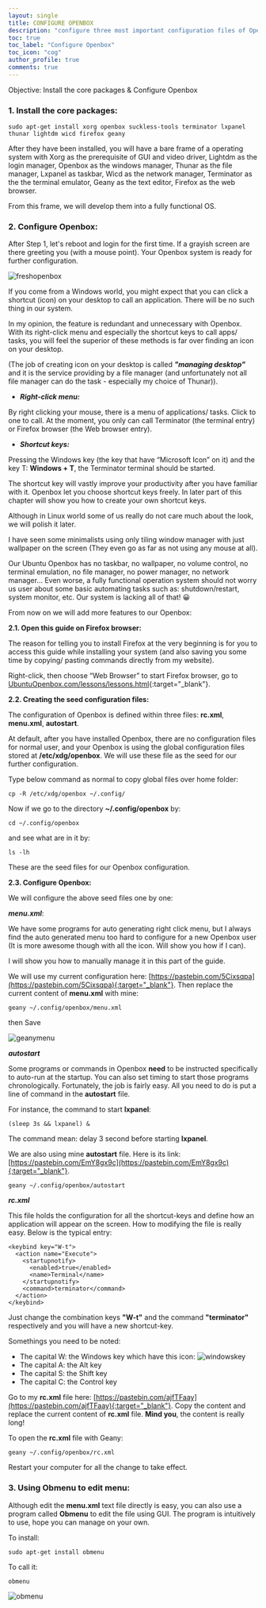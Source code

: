 ```yaml
---
layout: single
title: CONFIGURE OPENBOX
description: "configure three most important configuration files of Openbox: menu.xml, rc.xml and autostart."
toc: true
toc_label: "Configure Openbox"
toc_icon: "cog"
author_profile: true
comments: true
---
```


Objective: Install the core packages & Configure Openbox

### 1. Install the core packages:

```
sudo apt-get install xorg openbox suckless-tools terminator lxpanel thunar lightdm wicd firefox geany
```
After they have been installed, you will have a bare frame of a operating system with Xorg as the prerequisite of GUI and video driver, Lightdm as the login manager, Openbox as the windows manager, Thunar as the file manager, Lxpanel as taskbar, Wicd as the network manager, Terminator as the the terminal emulator, Geany as the text editor, Firefox as the web browser.

From this frame, we will develop them into a fully functional OS.

### 2. Configure Openbox:

After Step 1, let's reboot and login for the first time. If a grayish screen are there greeting you (with a mouse point). Your Openbox system is ready for further configuration.

![freshopenbox]({{site.baseurl}}/images/freshopenbox.jpg)

If you come from a Windows world, you might expect that you can click a shortcut (icon) on your desktop to call an application. There will be no such thing in our system.

In my opinion, the feature is redundant and unnecessary with Openbox. With its right-click menu and especially the shortcut keys to call apps/ tasks, you will feel the superior of these methods is far over finding an icon on your desktop.

(The job of creating icon on your desktop is called ***"managing desktop"*** and it is the service providing by a file manager (and unfortunately not all file manager can do the task - especially my choice of Thunar)).

* ***Right-click menu:***

By right clicking your mouse, there is a menu of applications/ tasks. Click to one to call. At the moment, you only can call Terminator (the terminal entry) or Firefox browser (the Web browser entry).

* ***Shortcut keys:***

Pressing the Windows key (the key that have “Microsoft Icon” on it) and the key T: **Windows + T**, the Terminator terminal should be started.

The shortcut key will vastly improve your productivity after you have familiar with it. Openbox let you choose shortcut keys freely. In later part of this chapter will show you how to create your own shortcut keys.

Although in Linux world some of us really do not care much about the look, we will polish it later.

I have seen some minimalists using only tiling window manager with just wallpaper on the screen (They even go as far as not using any mouse at all).

Our Ubuntu Openbox has no taskbar, no wallpaper, no volume control, no terminal emulation, no file manager, no power manager, no network manager… Even worse, a fully functional operation system should not worry us user about some basic automating tasks such as: shutdown/restart, system monitor, etc. Our system is lacking all of that! 😀

From now on we will add more features to our Openbox:

**2.1. Open this guide on Firefox browser:**

The reason for telling you to install Firefox at the very beginning is for you to access this guide while installing your system (and also saving you some time by copying/ pasting commands directly from my website).

Right-click, then choose “Web Browser” to start Firefox browser, go to [UbuntuOpenbox.com/lessons/lessons.html](UbuntuOpenbox.com/lessons/lessons.html){:target="_blank"}.

**2.2. Creating the seed configuration files:**

The configuration of Openbox is defined within three files: **rc.xml**, **menu.xml**, **autostart**.

At default, after you have installed Openbox, there are no configuration files for normal user, and your Openbox is using the global configuration files stored at **/etc/xdg/openbox**. We will use these file as the seed for our further configuration.

Type below command as normal to copy global files over home folder:
```
cp -R /etc/xdg/openbox ~/.config/
```
Now if we go to the directory **~/.config/openbox** by:
```
cd ~/.config/openbox
```
and see what are in it by:
```
ls -lh
```
These are the seed files for our Openbox configuration.

**2.3. Configure Openbox:**

We will configure the above seed files one by one:

_**menu.xml**_:

We have some programs for auto generating right click menu, but I always find the auto generated menu too hard to configure for a new Openbox user (It is more awesome though with all the icon. Will show you how if I can).

I will show you how to manually manage it in this part of the guide.

We will use my current configuration here: [https://pastebin.com/5Cixsqpa](https://pastebin.com/5Cixsqpa){:target="_blank"}.
Then replace the current content of **menu.xml** with mine:
```
geany ~/.config/openbox/menu.xml
```
then Save

![geanymenu]({{site.baseurl}}/images/geanymenu.png)

_**autostart**_

Some programs or commands in Openbox **need** to be instructed specifically to auto-run at the startup. You can also set timing to start those programs chronologically. Fortunately, the job is fairly easy. All you need to do is put a line of command in the **autostart** file.

For instance, the command to start **lxpanel**:
```
(sleep 3s && lxpanel) &
```
The command mean: delay 3 second before starting **lxpanel**.

We are also using mine **autostart** file. Here is its link: [https://pastebin.com/EmY8gx9c](https://pastebin.com/EmY8gx9c){:target="_blank"}.

```
geany ~/.config/openbox/autostart
```

_**rc.xml**_

This file holds the configuration for all the shortcut-keys and define how an application will appear on the screen. How to modifying the file is really easy. Below is the typical entry:

```
<keybind key="W-t">
  <action name="Execute">
    <startupnotify>
      <enabled>true</enabled>
      <name>Terminal</name>
    </startupnotify>
    <command>terminator</command>
  </action>
</keybind>
```
Just change the combination keys **"W-t"** and the command **"terminator"** respectively and you will have a new shortcut-key.

Somethings you need to be noted:

+ The capital W: the Windows key which have this icon:  ![windowskey]({{site.baseurl}}/images/windowsicon.png)
+ The capital A: the Alt key
+ The capital S: the Shift key
+ The capital C: the Control key

Go to my **rc.xml** file here: [https://pastebin.com/ajfTFaay](https://pastebin.com/ajfTFaay){:target="_blank"}. Copy the content and replace the current content of **rc.xml** file. **Mind you**, the content is really long!

To open the **rc.xml** file with Geany:
```
geany ~/.config/openbox/rc.xml
```

Restart your computer for all the change to take effect.

### 3. Using **Obmenu** to edit menu:

Although edit the **menu.xml** text file directly is easy, you can also use a program called **Obmenu** to edit the file using GUI. The program is intuitively to use, hope you can manage on your own.

To install:
```
sudo apt-get install obmenu
```
To call it:
```
obmenu
```
![obmenu]({{site.baseurl}}/images/obmenu.png)
